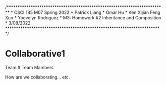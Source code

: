 /*************************************************************************
	 * CSCI 185 M07 Spring 2022
	 * Patrick Liang
	 * Omar Hu
	 * Ken Xijian Feng Xun
	 * Yoevelyn Rodriguez
	 * M3: Homework #2 Inheritance and Composition
	 * 3/08/2022
	 ************************************************************************/

# Collaborative1
Team #
Team Mambers

How are we collaborating... etc.
